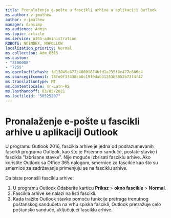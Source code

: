 ```yaml
---
title: Pronalaženje e-pošte u fascikli arhive u aplikaciji Outlook
ms.author: v-jmathew
author: v-jmathew
manager: dansimp
ms.audience: Admin
ms.topic: article
ms.service: o365-administration
ROBOTS: NOINDEX, NOFOLLOW
localization_priority: Normal
ms.collection: Adm_O365
ms.custom:
- "3100008"
- "7255"
ms.openlocfilehash: fd13949e477c40801874bfd1a235f8c477e686c4
ms.sourcegitcommit: 78fe9f33438cb0c19f0dab31253b5853b73f4f47
ms.translationtype: MT
ms.contentlocale: sr-Latn-RS
ms.lasthandoff: 03/05/2021
ms.locfileid: "50525207"
---
```

# <a name="find-email-in-archive-folder-in-outlook-app"></a>Pronalaženje e-pošte u fascikli arhive u aplikaciji Outlook

U programu Outlook 2016, fascikla arhive je jedna od podrazumevanih fascikli programa Outlook, kao što je Prijemno sanduče, poslate stavke i fascikla "Izbrisane stavke". Nije moguće izbrisati fasciklu arhive. Ako koristite Outlook sa Office 365 nalogom, smernice za fascikle kao što su smernice za zadržavanje primenjuju se na fasciklu arhive.

Da biste pronašli fasciklu arhive:

1. U programu Outlook Odaberite karticu **Prikaz** > **okno fascikle**  >  **Normal**.
2. Fascikla arhive se nalazi na listi fascikli.
3. Kada tražite Outlook stavke pomoću funkcije pretraga trenutnog poštanskog sandučeta na vrhu spiska fascikli, Outlook pretražuje celo poštansko sanduče, uključujući fasciklu arhive.
